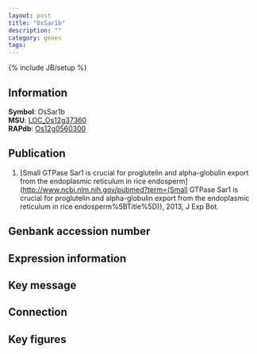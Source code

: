 ```yaml
---
layout: post
title: "OsSar1b"
description: ""
category: genes
tags: 
---
```

{% include JB/setup %}

## Information
__Symbol__: OsSar1b  
__MSU__: [LOC_Os12g37360](http://rice.plantbiology.msu.edu/cgi-bin/ORF_infopage.cgi?orf=LOC_Os12g37360)  
__RAPdb__: [Os12g0560300](http://rapdb.dna.affrc.go.jp/viewer/gbrowse_details/irgsp1?name=Os12g0560300)  

## Publication
1. [Small GTPase Sar1 is crucial for proglutelin and alpha-globulin export from the endoplasmic reticulum in rice endosperm](http://www.ncbi.nlm.nih.gov/pubmed?term=(Small GTPase Sar1 is crucial for proglutelin and alpha-globulin export from the endoplasmic reticulum in rice endosperm%5BTitle%5D)), 2013, J Exp Bot.

## Genbank accession number

## Expression information

## Key message

## Connection

## Key figures


